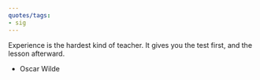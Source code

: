 ```yaml
---
quotes/tags:
- sig
---
```




Experience is the hardest kind of teacher. It gives you the test first, and the lesson afterward.

- Oscar Wilde